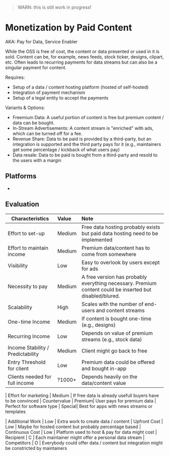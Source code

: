 > WARN: this is still work in progress!

# Monetization by Paid Content
AKA: Pay for Data, Service Enabler

While the OSS is free of cost, the content or data presented or used in it is sold. Content can be, for example, news feeds, stock ticker, designs, clipart, etc. Often leads to recurring payments for data streams but can also be a singular payment for content.

Requires:
* Setup of a data / content hosting platform (hosted of self-hosted)
* Integration of payment mechanism
* Setup of a legal entity to accept the payments

Variants & Options:
* Freemium Data: A useful portion of content is free but premium content / data can be bought.
* In-Stream Advertisements: A content stream is "enriched" with ads, which can be turned off for a fee.
* Revenue Share: Data to be paid is provided by a third-party, but an integration is supported and the third party pays for it (e.g., maintainers get some percentage / kickback of what users pay)
* Data resale: Data to be paid is bought from a third-party and resold to the users with a margin

## Platforms
* 

## Evaluation

| Characteristics                   | Value  | Note |
| --------------------------------- |:------ |:---- |
| Effort to set-up                  | Medium | Free data hosting probably exists but paid data hosting need to be implemented
| Effort to maintain income         | Medium | Premium data/content has to come from somewhere
| Visibility                        | Low    | Easy to overlook by users except for ads
| Necessity to pay                  | Medium | A free version has probably everything necessary. Premium content could be inserted but disabled/blured.
| Scalability                       | High   | Scales with the number of end-users and content streams
| One-time Income                   | Medium | If content is bought one-time (e.g., designs)
| Recurring Income                  | Low    | Depends on value of premium streams (e.g., stock data)
| Income Stability / Predictability | Medium | Client might go back to free
| Entry Threshold for client        | Low    | Premium data could be offered and bought in-app 
| Clients needed for full income    | ?1000+ | Depends heavily on the data/content value

| Effort for marketing              | Medium | If free data is already usefull buyers have to be convinced
| Countervalue                      | Premium| User pays for premium data
| Perfect for software type         | Special| Best for apps with news streams or templates

| Additional Work                   | Low    | Extra work to create data / content
| Upfront Cost                      | Low    | Maybe for hosted content but probably percentage based
| Continuous Cost                   | Low    | Platform used to host & pay for data might cost 
| Recipient                         | C      | Each maintainer might offer a personal data stream
| Competitors                       | O      | Everybody could offer data / content but integration might be constricted by maintainers
